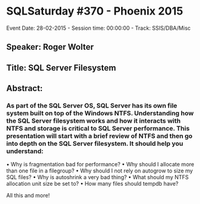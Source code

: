 # SQLSaturday #370 - Phoenix 2015
Event Date: 28-02-2015 - Session time: 00:00:00 - Track: SSIS/DBA/Misc
## Speaker: Roger Wolter
## Title: SQL Server Filesystem
## Abstract:
### As part of the SQL Server OS, SQL Server has its own file system built on top of the Windows NTFS.  Understanding how the SQL Server filesystem works and how it interacts with NTFS and storage is critical to SQL Server performance.  This presentation will start with a  brief review of NTFS and then go into depth on the SQL Server filesystem.  It should help you understand:
•         Why is fragmentation bad for performance?
•         Why should I allocate more than one file in a filegroup?
•         Why should I not rely on autogrow to size my SQL files?
•         Why is autoshrink a very bad thing?
•         What should my NTFS allocation unit size be set to?
•         How many files should tempdb have?

All this and more!

